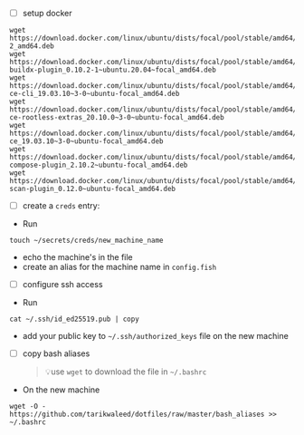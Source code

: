 - [ ] setup docker
```shell
wget https://download.docker.com/linux/ubuntu/dists/focal/pool/stable/amd64/containerd.io_1.2.13-2_amd64.deb
wget https://download.docker.com/linux/ubuntu/dists/focal/pool/stable/amd64/docker-buildx-plugin_0.10.2-1~ubuntu.20.04~focal_amd64.deb
wget https://download.docker.com/linux/ubuntu/dists/focal/pool/stable/amd64/docker-ce-cli_19.03.10~3-0~ubuntu-focal_amd64.deb
wget https://download.docker.com/linux/ubuntu/dists/focal/pool/stable/amd64/docker-ce-rootless-extras_20.10.0~3-0~ubuntu-focal_amd64.deb
wget https://download.docker.com/linux/ubuntu/dists/focal/pool/stable/amd64/docker-ce_19.03.10~3-0~ubuntu-focal_amd64.deb
wget https://download.docker.com/linux/ubuntu/dists/focal/pool/stable/amd64/docker-compose-plugin_2.10.2~ubuntu-focal_amd64.deb
wget https://download.docker.com/linux/ubuntu/dists/focal/pool/stable/amd64/docker-scan-plugin_0.12.0~ubuntu-focal_amd64.deb
```

- [ ] create a `creds` entry:
- Run
```shell
touch ~/secrets/creds/new_machine_name
```
- echo the machine's in the file
- create an alias for the  machine name in `config.fish`
- [ ] configure ssh access
- Run
```shell
cat ~/.ssh/id_ed25519.pub | copy
```
- add your public key to `~/.ssh/authorized_keys` file on the new machine
- [ ] copy bash aliases
    >:bulb:use `wget` to download the file in `~/.bashrc`

- On the new machine

```shell
wget -O - https://github.com/tarikwaleed/dotfiles/raw/master/bash_aliases >> ~/.bashrc
```
